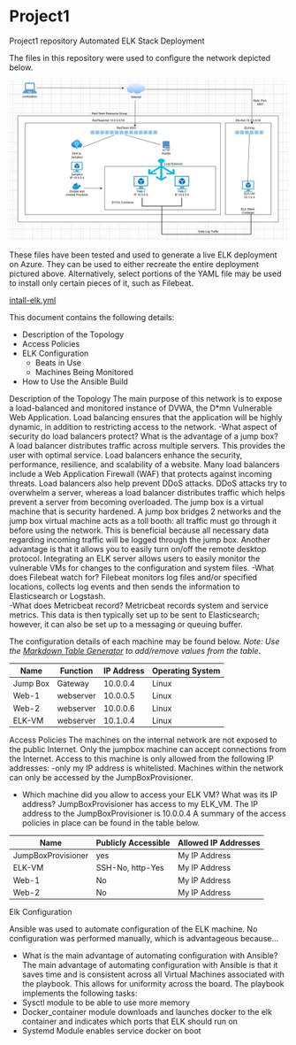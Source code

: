 # Project1
Project1 repository
Automated ELK Stack Deployment

The files in this repository were used to configure the network depicted below.

![Diagram](https://github.com/lchuber1990/Project1/blob/main/Diagram.JPG)

These files have been tested and used to generate a live ELK deployment on Azure. They can be used to either recreate the entire deployment pictured above. Alternatively, select portions of the YAML file may be used to install only certain pieces of it, such as Filebeat.

[intall-elk.yml](https://github.com/lchuber1990/Project1/blob/main/install-elk.yml)


This document contains the following details:
- Description of the Topology
- Access Policies
- ELK Configuration
  - Beats in Use
  - Machines Being Monitored
- How to Use the Ansible Build

Description of the Topology
The main purpose of this network is to expose a load-balanced and monitored instance of DVWA, the D*mn Vulnerable Web Application.
Load balancing ensures that the application will be highly dynamic, in addition to restricting access to the network.
-What aspect of security do load balancers protect? What is the advantage of a jump box?  
	A load balancer distributes traffic across multiple servers.  This provides the user with optimal service.  Load balancers enhance the security, performance, resilience, and scalability of a website.  Many load balancers include a Web Application Firewall (WAF) that protects against incoming threats.  Load balancers also help prevent DDoS attacks. DDoS attacks try to overwhelm a server, whereas a load balancer distributes traffic which helps prevent a server from becoming overloaded.
	The jump box is a virtual machine that is security hardened.  A jump box bridges 2 networks and the jump box virtual machine acts as a toll booth: all traffic must go through it before using the network.  This is beneficial because all necessary data regarding incoming traffic will be logged through the jump box.  Another advantage is that it allows you to easily turn on/off the remote desktop protocol.
Integrating an ELK server allows users to easily monitor the vulnerable VMs for changes to the configuration and system files.
-What does Filebeat watch for? Filebeat monitors log files and/or specified locations, collects log events and then sends the information to Elasticsearch or Logstash.  
-What does Metricbeat record? Metricbeat records system and service metrics.  This data is then typically set up to be sent to Elasticsearch; however, it can also be set up to a messaging or queuing buffer.

The configuration details of each machine may be found below.
_Note: Use the [Markdown Table Generator](http://www.tablesgenerator.com/markdown_tables) to add/remove values from the table_.

| Name     | Function  | IP Address | Operating System |
|----------|-----------|------------|------------------|
| Jump Box | Gateway   | 10.0.0.4   | Linux            |
| Web-1    | webserver | 10.0.0.5   | Linux            |
| Web-2    | webserver | 10.0.0.6   | Linux            |
| ELK-VM   | webserver | 10.1.0.4   | Linux            |

Access Policies
The machines on the internal network are not exposed to the public Internet.
Only the jumpbox machine can accept connections from the Internet. Access to this machine is only allowed from the following IP addresses:
-only my IP address is whitelisted.
Machines within the network can only be accessed by the JumpBoxProvisioner.
- Which machine did you allow to access your ELK VM? What was its IP address? JumpBoxProvisioner has access to my ELK_VM. The IP address to the JumpBoxProvisioner is 10.0.0.4
A summary of the access policies in place can be found in the table below.

| Name               | Publicly Accessible | Allowed IP Addresses |
|--------------------|---------------------|----------------------|
| JumpBoxProvisioner | yes                 | My IP Address        |
| ELK-VM             | SSH-No, http-Yes    | My IP Address        |
| Web-1              | No                  | My IP Address        |
| Web-2              | No                  | My IP Address        |
Elk Configuration

Ansible was used to automate configuration of the ELK machine. No configuration was performed manually, which is advantageous because...
- What is the main advantage of automating configuration with Ansible?  
	The main advantage of automating configuration with Ansible is that it saves time and is consistent across all Virtual Machines associated with the playbook.  This allows for uniformity across the board.
The playbook implements the following tasks:
- Sysctl module to be able to use more memory 
- Docker_container module downloads and launches docker to the elk container and indicates which ports that ELK should run on
- Systemd Module enables service docker on boot
